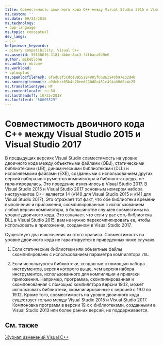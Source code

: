 ```yaml
---
title: Совместимость двоичного кода C++ между Visual Studio 2015 и Visual Studio 2017 | Документы Майкрософт
ms.custom: ''
ms.date: 09/24/2018
ms.technology:
- cpp-language
ms.topic: conceptual
dev_langs:
- C++
helpviewer_keywords:
- binary compatibility, Visual C++
ms.assetid: 591580f6-3181-4bbe-8ac3-f4fbaca949e6
author: mikeblome
ms.author: mblome
ms.workload:
- cplusplus
ms.openlocfilehash: 6f6d81f5cdce8955194985f66863940b97e32d40
ms.sourcegitcommit: a9dcbcc85b4c28eed280d8e451c494a00d8c4c25
ms.translationtype: HT
ms.contentlocale: ru-RU
ms.lasthandoff: 10/25/2018
ms.locfileid: "50065529"
---
```

# <a name="c-binary-compatibility-between-visual-studio-2015-and-visual-studio-2017"></a>Совместимость двоичного кода C++ между Visual Studio 2015 и Visual Studio 2017

В предыдущих версиях Visual Studio совместимость на уровне двоичного кода между объектными файлами (OBJ), статическими библиотеками (LIB), динамическими библиотеками (DLL) и исполняемыми файлами (EXE), созданными с использованием других версий набора инструментов компилятора и библиотек среды, не гарантировалась. Это поведение изменилось в Visual Studio 2017. В Visual Studio 2015 и Visual Studio 2017 основным номером набора инструментов C++ является 14 (v140 для Visual Studio 2015 и v141 для Visual Studio 2017). Это отражает тот факт, что обе библиотеки времени выполнения и приложения, скомпилированные с использованием любой версии компилятора, в большинстве случаев совместимы на уровне двоичного кода. Это означает, что если у вас есть библиотека DLL в Visual Studio 2015, вам не нужно перекомпилировать ее, чтобы использовать в приложении, созданном в Visual Studio 2017.

Существует два исключения из этого правила. Совместимость на уровне двоичного кода не гарантируется в приведенных ниже случаях.

1. Если статические библиотеки или объектные файлы скомпилированы с использованием параметра компилятора `/GL`.

2. Если используются библиотеки, созданные с помощью набора инструментов, версия которого выше, чем версия набора инструментов, использованного для компиляции и привязки приложения. Например, программа, скомпилированная и скомпонованная с помощью компилятора версии 19.12, может использовать библиотеки, скомпилированные с версией с 19.0 по 19.12. Кроме того, совместимость на уровне двоичного кода существует только между Visual Studio 2015 и Visual Studio 2017. Компоновка программ в версии 19.x с библиотеками, созданными в Visual Studio 2013 или более ранних версий, не поддерживается.

## <a name="see-also"></a>См. также

[Журнал изменений Visual C++](..\porting\visual-cpp-change-history-2003-2015.md)
